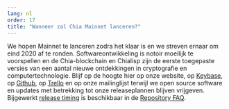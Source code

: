 ```yaml
---
lang: nl
order: 17
title: "Wanneer zal Chia Mainnet lanceren?"
---
```


We hopen Mainnet te lanceren zodra het klaar is en we streven ernaar om eind 2020 af te ronden. Softwareontwikkeling is notoir moeilijk te voorspellen en de Chia-blockchain en Chialisp zijn de eerste toegepaste versies van een aantal nieuwe ontdekkingen in cryptografie en computertechnologie. Blijf op de hoogte hier op onze website, op [Keybase](https://keybase.io/team/chia_network.public), op [Github](https://github.com/Chia-Network/), op [Trello](https://trello.com/b/ZuNx7sET/engineering-core) en op onze mailinglijst terwijl we open source software en updates met betrekking tot onze releaseplannen blijven vrijgeven. Bijgewerkt [release timing](https://github.com/Kale-Network/kale-blockchain/wiki/FAQ#when-mainnet) is beschikbaar in de [Repository FAQ](https://github.com/Kale-Network/kale-blockchain/wiki/FAQ).
